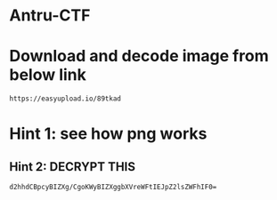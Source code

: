# Antru-CTF


# Download and decode image from below link

```
https://easyupload.io/89tkad

```


# Hint 1: see how png works

## Hint 2: DECRYPT THIS

```
d2hhdCBpcyBIZXg/CgoKWyBIZXggbXVreWFtIEJpZ2lsZWFhIF0=

```
